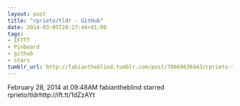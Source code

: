 ```yaml
---
layout: post
title: "rprieto/tldr · GitHub"
date: 2014-03-05T20:27:44+01:00
tags:
- IFTTT
- Pinboard
- github
- stars
tumblr_url: http://fabiantheblind.tumblr.com/post/78669636943/rprieto-tldr-github
---
```

February 28, 2014 at 09:48AM
fabiantheblind starred rprieto/tldrhttp://ift.tt/1dZzAYt
